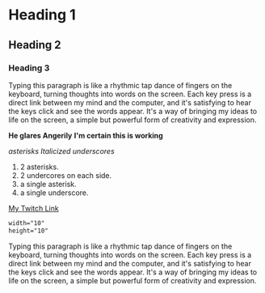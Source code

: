 # Heading 1
## Heading 2
### Heading 3


Typing this paragraph is like a rhythmic tap dance of fingers on the keyboard, turning thoughts into words on the screen. Each key press is a direct link between my mind and the computer, and it's satisfying to hear the keys click and see the words appear. It's a way of bringing my ideas to life on the screen, a simple but powerful form of creativity and expression.

**He glares Angerily**      __I'm certain this is working__ 

*asterisks*      _Italicized underscores_

1. 2 asterisks.
2. 2 undercores on each side.
3. a single asterisk.
4. a single underscore.

[My Twitch Link](https://www.twitch.tv/replay_dk)

```html
width="10"
height="10"
```
Typing this paragraph is like a rhythmic tap dance of fingers on the keyboard, turning thoughts into words on the screen. Each key press is a direct link between my mind and the computer, and it's satisfying to hear the keys click and see the words appear. It's a way of bringing my ideas to life on the screen, a simple but powerful form of creativity and expression.